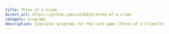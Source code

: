 ```yaml
---
title: Three of a Crime
direct_url: https://github.com/caleb531/three-of-a-crime
category: programs
description: Simulator programs for the card game [Three of a Crime](https://gamewright.com/product/Three-of-a-Crime)
---
```

